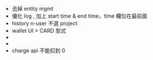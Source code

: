 - 去掉 entity mgmt
- 優化 log ,  加上 start time & end time，time 欄位在最前面
- history n-user 不選 project
- wallet UI > CARD 型式
-
-
- charge api 不能扣到 0